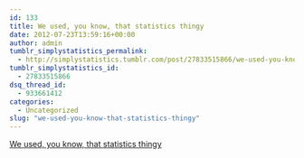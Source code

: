 ```yaml
---
id: 133
title: We used, you know, that statistics thingy
date: 2012-07-23T13:59:16+00:00
author: admin
tumblr_simplystatistics_permalink:
  - http://simplystatistics.tumblr.com/post/27833515866/we-used-you-know-that-statistics-thingy
tumblr_simplystatistics_id:
  - 27833515866
dsq_thread_id:
  - 933661412
categories:
  - Uncategorized
slug: "we-used-you-know-that-statistics-thingy"
---
```

[We used, you know, that statistics thingy](http://nsaunders.wordpress.com/2012/07/23/we-really-dont-care-what-statistical-method-you-used/)
